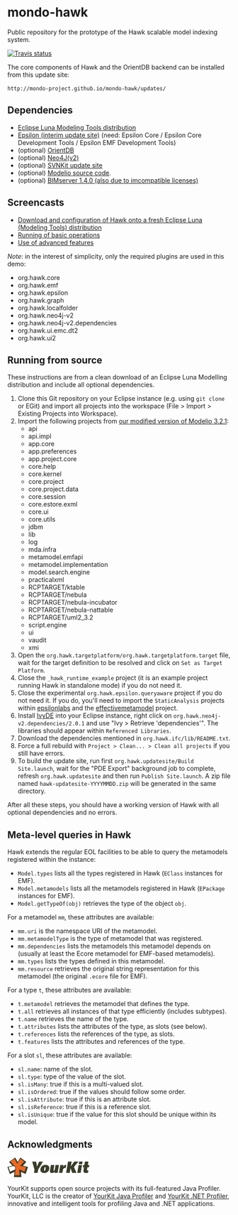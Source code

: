 mondo-hawk
==========

Public repository for the prototype of the Hawk scalable model indexing system.

[![Travis status](https://api.travis-ci.org/mondo-project/mondo-hawk.svg?branch=master)](https://travis-ci.org/mondo-project/mondo-hawk)

The core components of Hawk and the OrientDB backend can be installed from this update site:

    http://mondo-project.github.io/mondo-hawk/updates/

Dependencies
------------

* [Eclipse Luna Modeling Tools distribution](https://eclipse.org/downloads/index-developer.php)
* [Epsilon (interim update site)](http://download.eclipse.org/epsilon/interim/) (need: Epsilon Core / Epsilon Core Development Tools / Epsilon EMF Development Tools)
* (optional) [OrientDB](http://orientdb.com/)
* (optional) [Neo4J(v2)](http://neo4j.com/download/other-releases/)
* (optional) [SVNKit update site](http://eclipse.svnkit.com/1.8.x)
* (optional) [Modelio source code](https://github.com/mondo-project/hawk-modelio).
* (optional) [BIMserver 1.4.0 (also due to imcompatible licenses)](http://bimserver.org/)

Screencasts
-----------

* [Download and configuration of Hawk onto a fresh Eclipse Luna (Modeling Tools) distribution](https://www.youtube.com/watch?v=d_DqR-0v_4s)
* [Running of basic operations](https://www.youtube.com/watch?v=hQbkA0jmBTY)
* [Use of advanced features](https://www.youtube.com/watch?v=pGL2-lJ0HAg)

*Note*: in the interest of simplicity, only the required plugins are used in this demo:

* org.hawk.core
* org.hawk.emf
* org.hawk.epsilon
* org.hawk.graph
* org.hawk.localfolder
* org.hawk.neo4j-v2
* org.hawk.neo4j-v2.dependencies
* org.hawk.ui.emc.dt2
* org.hawk.ui2

Running from source
-------------------

These instructions are from a clean download of an Eclipse Luna Modelling distribution and include all optional dependencies.

1. Clone this Git repository on your Eclipse instance (e.g. using `git clone` or EGit) and import all projects into the workspace (File > Import > Existing Projects into Workspace).
2. Import the following projects from [our modified version of Modelio 3.2.1](https://github.com/mondo-project/hawk-modelio):
    * api
    * api.impl
    * app.core
    * app.preferences
    * app.project.core
    * core.help
    * core.kernel
    * core.project
    * core.project.data
    * core.session
    * core.estore.exml
    * core.ui
    * core.utils
    * jdbm
    * lib
    * log
    * mda.infra
    * metamodel.emfapi
    * metamodel.implementation
    * model.search.engine
    * practicalxml
    * RCPTARGET/ktable
    * RCPTARGET/nebula
    * RCPTARGET/nebula-incubator
    * RCPTARGET/nebula-nattable
    * RCPTARGET/uml2_3.2
    * script.engine
    * ui
    * vaudit
    * xmi
4. Open the `org.hawk.targetplatform/org.hawk.targetplatform.target` file, wait for the target definition to be resolved and click on `Set as Target Platform`.
5. Close the `_hawk_runtime_example` project (it is an example project running Hawk in standalone mode) if you do not need it.
6. Close the experimental `org.hawk.epsilon.queryaware` project if you do not need it. If you do, you'll need to import the `StaticAnalysis` projects within [epsilonlabs](https://github.com/epsilonlabs/epsilonlabs) and the [effectivemetamodel](https://github.com/wrwei/org.eclipse.epsilon.labs.effectivemetamodel) project.
7. Install [IvyDE](https://ant.apache.org/ivy/ivyde/) into your Eclipse instance, right click on `org.hawk.neo4j-v2.dependencies/2.0.1` and use "Ivy > Retrieve 'dependencies'". The libraries should appear within `Referenced Libraries`.
8. Download the dependencies mentioned in `org.hawk.ifc/lib/README.txt`.
9. Force a full rebuild with `Project > Clean... > Clean all projects` if you still have errors.
10. To build the update site, run first `org.hawk.updatesite/Build Site.launch`, wait for the "PDE Export" background job to complete, refresh `org.hawk.updatesite` and then run `Publish Site.launch`. A zip file named `hawk-updatesite-YYYYMMDD.zip` will be generated in the same directory.

After all these steps, you should have a working version of Hawk with all optional dependencies and no errors.

Meta-level queries in Hawk
--------------------------

Hawk extends the regular EOL facilities to be able to query the metamodels registered within the instance:

* `Model.types` lists all the types registered in Hawk (`EClass` instances for EMF).
* `Model.metamodels` lists all the metamodels registered in Hawk (`EPackage` instances for EMF).
* `Model.getTypeOf(obj)` retrieves the type of the object `obj`.

For a metamodel `mm`, these attributes are available:

* `mm.uri` is the namespace URI of the metamodel.
* `mm.metamodelType` is the type of metamodel that was registered.
* `mm.dependencies` lists the metamodels this metamodel depends on (usually at least the Ecore metamodel for EMF-based metamodels).
* `mm.types` lists the types defined in this metamodel.
* `mm.resource` retrieves the original string representation for this metamodel (the original `.ecore` file for EMF).

For a type `t`, these attributes are available:

* `t.metamodel` retrieves the metamodel that defines the type.
* `t.all` retrieves all instances of that type efficiently (includes subtypes).
* `t.name` retrieves the name of the type.
* `t.attributes` lists the attributes of the type, as slots (see below).
* `t.references` lists the references of the type, as slots.
* `t.features` lists the attributes and references of the type.

For a slot `sl`, these attributes are available:

* `sl.name`: name of the slot.
* `sl.type`: type of the value of the slot.
* `sl.isMany`: true if this is a multi-valued slot.
* `sl.isOrdered`: true if the values should follow some order.
* `sl.isAttribute`: true if this is an attribute slot.
* `sl.isReference`: true if this is a reference slot.
* `sl.isUnique`: true if the value for this slot should be unique within its model.

Acknowledgments
---------------

![YourKit logo](yklogo.png)

YourKit supports open source projects with its full-featured Java Profiler. YourKit, LLC is the creator of [YourKit Java Profiler](https://www.yourkit.com/java/profiler/index.jsp) and [YourKit .NET Profiler](https://www.yourkit.com/.net/profiler/index.jsp), innovative and intelligent tools for profiling Java and .NET applications.
